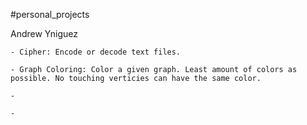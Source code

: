 #personal_projects

Andrew Yniguez

    - Cipher: Encode or decode text files.

    - Graph Coloring: Color a given graph. Least amount of colors as possible. No touching verticies can have the same color.

    -

    -